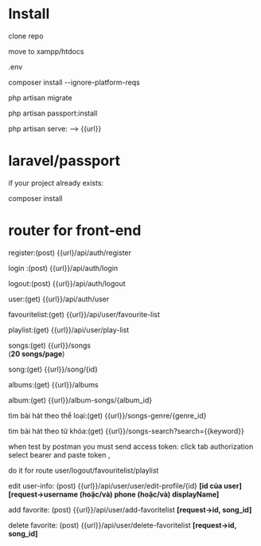 # Install

clone repo

move to xampp/htdocs

.env

composer install --ignore-platform-reqs

php artisan migrate

php artisan passport:install

php artisan serve: --> {{url}}

# laravel/passport
if your project already exists:

composer install

# router for front-end

register:(post) {{url}/api/auth/register

login :(post) {{url}}/api/auth/login

logout:(post) {{url}}/api/auth/logout

user:(get) {{url}}/api/auth/user

favouritelist:(get) {{url}}/api/user/favourite-list

playlist:(get) {{url}}/api/user/play-list

songs:(get) {{url}}/songs       
(**20 songs/page**)

song:(get) {{url}}/song/{id}

albums:(get) {{url}}/albums

album:(get) {{url}}/album-songs/{album_id}

tìm bài hát theo thể loại:(get) {{url}}/songs-genre/{genre_id}

tìm bài hát theo từ khóa:(get) {{url}}/songs-search?search={{keyword}}

when test by postman you must send access token: click tab authorization select bearer and paste token ,

do it for route user/logout/favouritelist/playlist

edit user-info:     (post) {{url}}/api/user/user/edit-profile/{id} **[id của user]** **[request->username (hoặc/và) phone (hoặc/và) displayName]**

add favorite:       (post) {{url}}/api/user/add-favoritelist **[request->id, song_id]**

delete favorite:    (post) {{url}}/api/user/delete-favoritelist **[request->id, song_id]**




